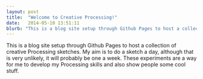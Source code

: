 ```yaml
---
layout: post
title:  "Welcome to Creative Processing!"
date:   2014-05-10 13:51:11
blurb: "This is a blog site setup through Github Pages to host a collection of creative Processing sketches."
---
```


This is a blog site setup through Github Pages to host a collection of creative Processing sketches. My aim is to do a sketch a day, although that is very unlikely, it will probably be one a week. These experiments are a way for me to develop my Processing skills and also show people some cool stuff.
